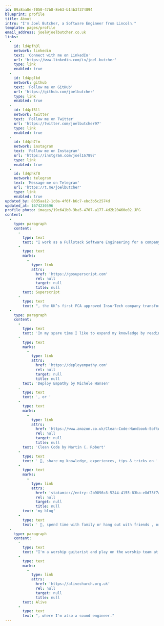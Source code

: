 ```yaml
---
id: 89a8aa8e-f050-47b8-8e63-b14b3f374894
blueprint: profile
title: About
intro: "I'm Joel Butcher, a Software Engineer from Lincoln."
template: pages/profile
email_address: joel@joelbutcher.co.uk
links:
  -
    id: ld4pfh3l
    network: linkedin
    text: 'Connect with me on LinkedIn'
    url: 'https://www.linkedin.com/in/joel-butcher'
    type: link
    enabled: true
  -
    id: ld4pglkd
    network: github
    text: 'Follow me on GitHub'
    url: 'https://github.com/joelbutcher'
    type: link
    enabled: true
  -
    id: ld4pf5ll
    network: twitter
    text: 'Follow me on Twitter'
    url: 'https://twitter.com/joelbutcher97'
    type: link
    enabled: true
  -
    id: ld4ph7fm
    network: instagram
    text: 'Follow me on Instagram'
    url: 'https://instgram.com/joel167897'
    type: link
    enabled: true
  -
    id: ld4phkf8
    network: telegram
    text: 'Message me on Telegram'
    url: 'https://t.me/joelbutcher'
    type: link
    enabled: true
updated_by: 8335aa12-1c0a-4f6f-b6c7-ebc3b5c2574d
updated_at: 1674230596
profile_photo: images/19c641b0-3ba5-4707-a177-4d2b20460e02.JPG
content:
  -
    type: paragraph
    content:
      -
        type: text
        text: "I work as a Fullstack Software Engineering for a company called\_"
      -
        type: text
        marks:
          -
            type: link
            attrs:
              href: 'https://gosuperscript.com'
              rel: null
              target: null
              title: null
        text: Superscript
      -
        type: text
        text: ", the UK’s first FCA approved InsurTech company transforming business insurance using cutting-edge technology. I specialise in Laravel PHP, but being a frontend developer, I'm also comfortable with a wide range of frontend technologies such as Vue, React, Next.js and Tailwind CSS."
  -
    type: paragraph
    content:
      -
        type: text
        text: 'In my spare time I like to expand my knowledge by reading inspiring books such as '
      -
        type: text
        marks:
          -
            type: link
            attrs:
              href: 'https://deployempathy.com'
              rel: null
              target: null
              title: null
        text: 'Deploy Empathy by Michele Hansen'
      -
        type: text
        text: ', or '
      -
        type: text
        marks:
          -
            type: link
            attrs:
              href: 'https://www.amazon.co.uk/Clean-Code-Handbook-Software-Craftsmanship/dp/0132350882'
              rel: null
              target: null
              title: null
        text: 'Clean Code by Martin C. Robert'
      -
        type: text
        text: ' 📖, share my knowledge, experiences, tips & tricks on '
      -
        type: text
        marks:
          -
            type: link
            attrs:
              href: 'statamic://entry::2b9896c8-5244-4155-83ba-e8d75f74d956'
              rel: null
              target: null
              title: null
        text: 'my blog'
      -
        type: text
        text: ' 📓, spend time with family or hang out with friends , or play guitar 🎸. I have a broad range of music tastes from some of the latest bangers to the old classics like Hotel California by The Eagles.'
  -
    type: paragraph
    content:
      -
        type: text
        text: "I'm a worship guitarist and play on the worship team at my local church, "
      -
        type: text
        marks:
          -
            type: link
            attrs:
              href: 'https://alivechurch.org.uk'
              rel: null
              target: null
              title: null
        text: Alive
      -
        type: text
        text: ", where I'm also a sound engineer."
---
```


